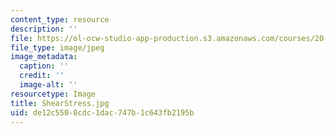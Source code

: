 ```yaml
---
content_type: resource
description: ''
file: https://ol-ocw-studio-app-production.s3.amazonaws.com/courses/20-020-introduction-to-biological-engineering-design-spring-2009/de12c5500cdc1dac747b1c643fb2195b_ShearStress.jpg
file_type: image/jpeg
image_metadata:
  caption: ''
  credit: ''
  image-alt: ''
resourcetype: Image
title: ShearStress.jpg
uid: de12c550-0cdc-1dac-747b-1c643fb2195b
---
```

